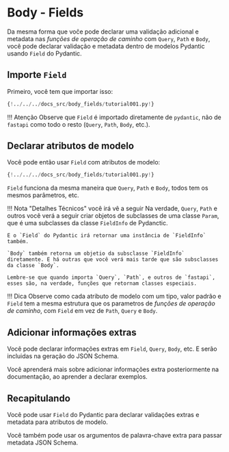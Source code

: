 # Body - Fields

Da mesma forma que voĉe pode declarar uma validação adicional e metadata nas *funções de operação de caminho* com `Query`, `Path` e `Body`, você pode declarar validação e metadata dentro de modelos Pydantic usando `Field` do Pydantic.

## Importe `Field`

Primeiro, você tem que importar isso:

```Python hl_lines="4"
{!../../../docs_src/body_fields/tutorial001.py!}
```

!!! Atenção
    Observe que `Field` é importado diretamente de `pydantic`, não de `fastapi` como todo o resto (`Query`, `Path`, `Body`, etc.).

## Declarar atributos de modelo

Você pode então usar `Field` com atributos de modelo:

```Python hl_lines="11-14"
{!../../../docs_src/body_fields/tutorial001.py!}
```

`Field` funciona da mesma maneira que `Query`, `Path` e `Body`, todos tem os mesmos parâmetros, etc.

!!! Nota "Detalhes Técnicos" você irá vê a seguir 
    Na verdade, `Query`, `Path` e outros você verá a seguir criar objetos de subclasses de uma classe `Param`, que é uma subclasses da classe `FieldInfo` de Pydanctic. 

    E o `Field` do Pydantic irá retornar uma instância de `FieldInfo` também.

    `Body` também retorna um objetio da subsclasse `FieldInfo` diretamente. E há outras que você verá mais tarde que são subsclasses da classe `Body`.

    Lembre-se que quando importa `Query`, `Path`, e outros de `fastapi`, esses são, na verdade, funções que retornam classes especiais.

!!! Dica
    Observe como cada atributo de modelo com um tipo, valor padrão e `Field` tem a mesma estrutura que os parametros de *funções de operação de caminho*, com `Field` em vez de `Path`, `Query` e `Body`.

## Adicionar informações extras

Você pode declarar informações extras em `Field`, `Query`, `Body`, etc. E serão incluidas na geração do JSON Schema.

Você aprenderá mais sobre adicionar informações extra posteriormente na documentação, ao aprender a declarar exemplos.

## Recapitulando

Você pode usar `Field` do Pydantic para declarar validações extras e metadata para atributos de modelo.

Você também pode usar os argumentos de palavra-chave extra para passar metadata JSON Schema.
